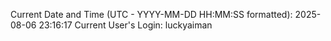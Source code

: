 Current Date and Time (UTC - YYYY-MM-DD HH:MM:SS formatted): 2025-08-06 23:16:17
Current User's Login: luckyaiman
